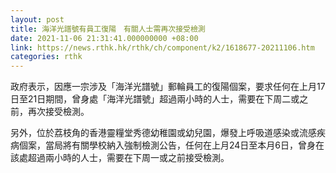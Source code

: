 ```yaml
---
layout: post
title: 海洋光譜號有員工復陽　有關人士需再次接受檢測
date: 2021-11-06 21:31:41.000000000 +08:00
link: https://news.rthk.hk/rthk/ch/component/k2/1618677-20211106.htm
categories: rthk
---
```


政府表示，因應一宗涉及「海洋光譜號」郵輪員工的復陽個案，要求任何在上月17日至21日期間，曾身處「海洋光譜號」超過兩小時的人士，需要在下周二或之前，再次接受檢測。

另外，位於荔枝角的香港靈糧堂秀德幼稚園或幼兒園，爆發上呼吸道感染或流感疾病個案，當局將有關學校納入強制檢測公告，任何在上月24日至本月6日，曾身在該處超過兩小時的人士，需要在下周一或之前接受檢測。
